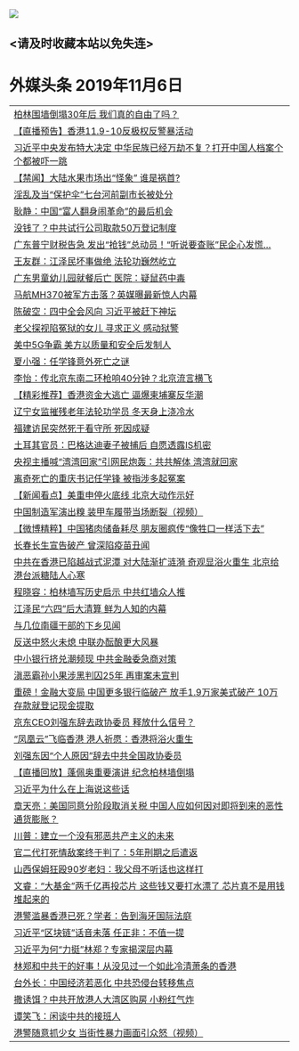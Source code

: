 
<tr>
  <td align=center><img src="https://cdn.jsdelivr.net/gh/gyoupiodf/im1/%E5%BE%AE%E4%BF%A1%E8%AF%B4%E6%98%8E4.jpg" /></td>  
</tr>

## <请及时收藏本站以免失连> </a>
# 外媒头条 2019年11月6日</a>

<table>
<tr><td colspan="2" align="left"><a href="https://xball.casa/oo.aspx?name=c1092837&key=eqxowaguscvmxdgc&from=gy">柏林围墙倒塌30年后 我们真的自由了吗？</a></td></tr>
<tr><td colspan="2" align="left"><a href="https://xball.casa/oo.aspx?name=c1092628&key=eqxowaguscvmxdgc&from=gy">【直播预告】香港11.9-10反极权反警暴活动</a></td></tr>
<tr><td colspan="2" align="left"><a href="https://xball.casa/oo.aspx?name=c1092556&key=eqxowaguscvmxdgc&from=gy">习近平中央发布特大决定 中华民族已经万劫不复？打开中国人档案个个都被吓一跳</a></td></tr>
<tr><td colspan="2" align="left"><a href="https://xball.casa/oo.aspx?name=c1092473&key=eqxowaguscvmxdgc&from=gy">【禁闻】大陆水果市场出“怪象” 谁是祸首?</a></td></tr>
<tr><td colspan="2" align="left"><a href="https://xball.casa/oo.aspx?name=c1092849&key=eqxowaguscvmxdgc&from=gy">淫乱及当“保护伞”七台河前副市长被处分</a></td></tr>
<tr><td colspan="2" align="left"><a href="https://xball.casa/oo.aspx?name=c1092491&key=eqxowaguscvmxdgc&from=gy">耿静：中国“富人翻身闹革命”的最后机会</a></td></tr>
<tr><td colspan="2" align="left"><a href="https://xball.casa/oo.aspx?name=c1092409&key=eqxowaguscvmxdgc&from=gy">没钱了？中共试行公司取款50万登记制度</a></td></tr>
<tr><td colspan="2" align="left"><a href="https://xball.casa/oo.aspx?name=c1092769&key=eqxowaguscvmxdgc&from=gy">广东普宁财税告急 发出“抢钱”总动员！“听说要查账”民企心发慌…</a></td></tr>
<tr><td colspan="2" align="left"><a href="https://xball.casa/oo.aspx?name=c1092828&key=eqxowaguscvmxdgc&from=gy">王友群：江泽民坏事做绝 法轮功巍然屹立</a></td></tr>
<tr><td colspan="2" align="left"><a href="https://xball.casa/oo.aspx?name=c1092826&key=eqxowaguscvmxdgc&from=gy">广东男童幼儿园就餐后亡 医院：疑鼠药中毒</a></td></tr>
<tr><td colspan="2" align="left"><a href="https://xball.casa/oo.aspx?name=c1015491&key=eqxowaguscvmxdgc&from=gy">马航MH370被军方击落？英媒曝最新惊人内幕</a></td></tr>
<tr><td colspan="2" align="left"><a href="https://xball.casa/oo.aspx?name=c1092711&key=eqxowaguscvmxdgc&from=gy">陈破空：四中全会风向 习近平被赶下神坛</a></td></tr>
<tr><td colspan="2" align="left"><a href="https://xball.casa/oo.aspx?name=c1092792&key=eqxowaguscvmxdgc&from=gy">老父探视陷冤狱的女儿 寻求正义 感动狱警</a></td></tr>
<tr><td colspan="2" align="left"><a href="https://xball.casa/oo.aspx?name=c1092848&key=eqxowaguscvmxdgc&from=gy">美中5G争霸 美方以质量和安全后发制人</a></td></tr>
<tr><td colspan="2" align="left"><a href="https://xball.casa/oo.aspx?name=c1092396&key=eqxowaguscvmxdgc&from=gy">夏小强：任学锋意外死亡之谜</a></td></tr>
<tr><td colspan="2" align="left"><a href="https://xball.casa/oo.aspx?name=c938443&key=eqxowaguscvmxdgc&from=gy">李怡：传北京东南二环枪响40分钟？北京流言横飞</a></td></tr>
<tr><td colspan="2" align="left"><a href="https://xball.casa/oo.aspx?name=c1092381&key=eqxowaguscvmxdgc&from=gy">【精彩推荐】香港资金大逃亡 逼爆柬埔寨反华潮</a></td></tr>
<tr><td colspan="2" align="left"><a href="https://xball.casa/oo.aspx?name=c1092846&key=eqxowaguscvmxdgc&from=gy">辽宁女监摧残老年法轮功学员 冬天身上浇冷水</a></td></tr>
<tr><td colspan="2" align="left"><a href="https://xball.casa/oo.aspx?name=c1092807&key=eqxowaguscvmxdgc&from=gy">福建访民突然死于看守所  死因成疑</a></td></tr>
<tr><td colspan="2" align="left"><a href="https://xball.casa/oo.aspx?name=c1092689&key=eqxowaguscvmxdgc&from=gy">土耳其官员：巴格达迪妻子被捕后 自愿透露IS机密</a></td></tr>
<tr><td colspan="2" align="left"><a href="https://xball.casa/oo.aspx?name=c1092701&key=eqxowaguscvmxdgc&from=gy">央视主播喊“湾湾回家”引网民炮轰：共共解体 湾湾就回家</a></td></tr>
<tr><td colspan="2" align="left"><a href="https://xball.casa/oo.aspx?name=c1092426&key=eqxowaguscvmxdgc&from=gy">离奇死亡的重庆书记任学锋 被指涉多起冤案</a></td></tr>
<tr><td colspan="2" align="left"><a href="https://xball.casa/oo.aspx?name=c1092427&key=eqxowaguscvmxdgc&from=gy">【新闻看点】美重申停火底线 北京大动作示好</a></td></tr>
<tr><td colspan="2" align="left"><a href="https://xball.casa/oo.aspx?name=c1092474&key=eqxowaguscvmxdgc&from=gy">中国制造军演出糗 装甲车履带当场断裂（视频）</a></td></tr>
<tr><td colspan="2" align="left"><a href="https://xball.casa/oo.aspx?name=c1092734&key=eqxowaguscvmxdgc&from=gy">【微博精粹】中国猪肉储备耗尽 朋友圈疯传“像牲口一样活下去”</a></td></tr>
<tr><td colspan="2" align="left"><a href="https://xball.casa/oo.aspx?name=c1092778&key=eqxowaguscvmxdgc&from=gy">长春长生宣告破产 曾深陷疫苗丑闻</a></td></tr>
<tr><td colspan="2" align="left"><a href="https://xball.casa/oo.aspx?name=c1092774&key=eqxowaguscvmxdgc&from=gy">中共在香港已陷越战式泥潭 对大陆渐扩涟漪 奇观显浴火重生 北京给港台派糖陆人心寒</a></td></tr>
<tr><td colspan="2" align="left"><a href="https://xball.casa/oo.aspx?name=c1092853&key=eqxowaguscvmxdgc&from=gy">程晓容：柏林墙写历史启示 中共红墙众人推</a></td></tr>
<tr><td colspan="2" align="left"><a href="https://xball.casa/oo.aspx?name=c1092652&key=eqxowaguscvmxdgc&from=gy">江泽民“六四”后大清算 鲜为人知的内幕</a></td></tr>
<tr><td colspan="2" align="left"><a href="https://xball.casa/oo.aspx?name=c1092727&key=eqxowaguscvmxdgc&from=gy">与几位南疆干部的下乡见闻</a></td></tr>
<tr><td colspan="2" align="left"><a href="https://xball.casa/oo.aspx?name=c1092742&key=eqxowaguscvmxdgc&from=gy">反送中怒火未熄 中联办酝酿更大风暴</a></td></tr>
<tr><td colspan="2" align="left"><a href="https://xball.casa/oo.aspx?name=c1092464&key=eqxowaguscvmxdgc&from=gy">中小银行挤兑潮频现 中共金融委急商对策</a></td></tr>
<tr><td colspan="2" align="left"><a href="https://xball.casa/oo.aspx?name=c1092636&key=eqxowaguscvmxdgc&from=gy">滇恶霸孙小果涉黑判囚25年 再审案未宣判</a></td></tr>
<tr><td colspan="2" align="left"><a href="https://xball.casa/oo.aspx?name=c1092685&key=eqxowaguscvmxdgc&from=gy">重磅！金融大变局 中国更多银行临破产 放手1.9万家美式破产 10万存款就登记现金提取</a></td></tr>
<tr><td colspan="2" align="left"><a href="https://xball.casa/oo.aspx?name=c1092677&key=eqxowaguscvmxdgc&from=gy">京东CEO刘强东辞去政协委员 释放什么信号？</a></td></tr>
<tr><td colspan="2" align="left"><a href="https://xball.casa/oo.aspx?name=c1092604&key=eqxowaguscvmxdgc&from=gy">“凤凰云”飞临香港 港人祈愿：香港将浴火重生</a></td></tr>
<tr><td colspan="2" align="left"><a href="https://xball.casa/oo.aspx?name=c1092429&key=eqxowaguscvmxdgc&from=gy">刘强东因“个人原因”辞去中共全国政协委员</a></td></tr>
<tr><td colspan="2" align="left"><a href="https://xball.casa/oo.aspx?name=c1092435&key=eqxowaguscvmxdgc&from=gy">【直播回放】蓬佩奥重要演讲 纪念柏林墙倒塌</a></td></tr>
<tr><td colspan="2" align="left"><a href="https://xball.casa/oo.aspx?name=c1091436&key=eqxowaguscvmxdgc&from=gy">习近平为什么在上海说这些话</a></td></tr>
<tr><td colspan="2" align="left"><a href="https://xball.casa/oo.aspx?name=c1092715&key=eqxowaguscvmxdgc&from=gy">章天亮：美国同意分阶段取消关税 中国人应如何因对即将到来的恶性通货膨胀？</a></td></tr>
<tr><td colspan="2" align="left"><a href="https://xball.casa/oo.aspx?name=c1092430&key=eqxowaguscvmxdgc&from=gy">川普：建立一个没有邪恶共产主义的未来</a></td></tr>
<tr><td colspan="2" align="left"><a href="https://xball.casa/oo.aspx?name=c1092706&key=eqxowaguscvmxdgc&from=gy">官二代打死情敌案终于判了：5年刑期之后遣返</a></td></tr>
<tr><td colspan="2" align="left"><a href="https://xball.casa/oo.aspx?name=c1092743&key=eqxowaguscvmxdgc&from=gy">山西保姆狂殴90岁老妇：我父母不听话也这样打</a></td></tr>
<tr><td colspan="2" align="left"><a href="https://xball.casa/oo.aspx?name=c1092735&key=eqxowaguscvmxdgc&from=gy">文睿：“大基金”两千亿再投芯片 这些钱又要打水漂了 芯片真不是用钱堆起来的</a></td></tr>
<tr><td colspan="2" align="left"><a href="https://xball.casa/oo.aspx?name=c1092795&key=eqxowaguscvmxdgc&from=gy">港警滥暴香港已死？学者：告到海牙国际法庭</a></td></tr>
<tr><td colspan="2" align="left"><a href="https://xball.casa/oo.aspx?name=c1092184&key=eqxowaguscvmxdgc&from=gy">习近平“区块链”话音未落 任正非：不值一提</a></td></tr>
<tr><td colspan="2" align="left"><a href="https://xball.casa/oo.aspx?name=c1092624&key=eqxowaguscvmxdgc&from=gy">习近平为何“力挺”林郑？专家揭深层内幕</a></td></tr>
<tr><td colspan="2" align="left"><a href="https://xball.casa/oo.aspx?name=c1092707&key=eqxowaguscvmxdgc&from=gy">林郑和中共干的好事！从没见过一个如此冷清萧条的香港</a></td></tr>
<tr><td colspan="2" align="left"><a href="https://xball.casa/oo.aspx?name=c1092635&key=eqxowaguscvmxdgc&from=gy">台外长：中国经济若恶化 中共恐侵台转移焦点</a></td></tr>
<tr><td colspan="2" align="left"><a href="https://xball.casa/oo.aspx?name=c1092477&key=eqxowaguscvmxdgc&from=gy">撒诱饵？中共开放港人大湾区购房 小粉红气炸</a></td></tr>
<tr><td colspan="2" align="left"><a href="https://xball.casa/oo.aspx?name=c1092366&key=eqxowaguscvmxdgc&from=gy">谭笑飞：闲谈中共的接班人</a></td></tr>
<tr><td colspan="2" align="left"><a href="https://xball.casa/oo.aspx?name=c1092367&key=eqxowaguscvmxdgc&from=gy">港警随意抓少女 当街性暴力画面引众怒（视频）</a></td></tr>

</table>
